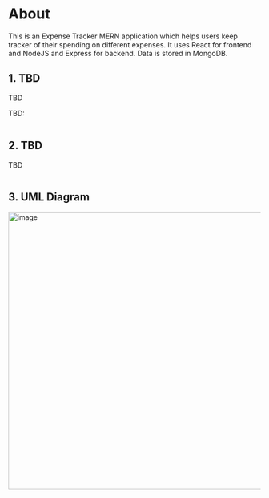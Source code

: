 # About
This is an Expense Tracker MERN application which helps users keep tracker of their spending on different expenses. It uses React for frontend and NodeJS and Express for backend. Data is stored in MongoDB.

## 1. TBD
TBD

TBD:
```

```

## 2. TBD
TBD

```

```

## 3. UML Diagram 

<img width="860" height="554" alt="image" src="" />


